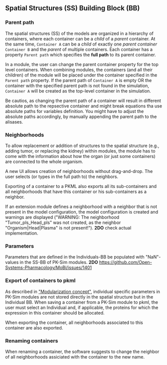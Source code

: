 ## Spatial Structures (SS) Building Block (BB)

### Parent path
The spatial structures (SS) of the models are organized in a hierarchy of containers, where each container can be a *child* of a *parent* container. At the same time, `Container A` can be a *child* of exactly one *parent container* `Container B` and the *parent* of multiple containers. Each container has a property `Parent path` which specifies the **full path** to its parent container.

In a module, the user can change the parent container property for the top level containers. When combining modules, the containers (and all their children) of the module will be placed under the container specified in the `Parent path` property. If the parent path of `Container A` is empty OR the container with the specified parent path is not found in the simulation, `Container A` will be created as the top-level container in the simulation.

Be cautios, as changing the parent path of a container will result in different absolute path to the repsective container and might break equations tha use absolute paths for variables definition. You might have to adjust the absolute paths accordingly, by manually appending the parent path to the alisases.

### Neighborhoods
To allow replacement or addition of structures to the spatial structure (e.g., adding tumor, or replacing the kidney) within modules, the module has to come with the information about how the organ (or just some containers) are connected to the whole organism.

A new UI allows creation of neighborhoods without drag-and-drop. The user selects (or types in the full path to) the neighbors.

Exporting of a container to a PKML also exports all its sub-containers and all neighborhoods that have this container or his sub-containers as a neighbor.

If an extension module defines a neighborhood with a neighbor that is not present in the model configuration, the model configuration is created and warnings are displayed ("WARNING: The neighborhood "Tumor_pls_Head_pls" was not created, as the neighbor "Organism|Head|Plasma" is not present!"). **2DO** check actual implementation.

### Parameters

 Parameters that are defined in the Individuals-BB be populated with "NaN"-values in the SS-BB of PK-Sim modules. **2DO** https://github.com/Open-Systems-Pharmacology/MoBi/issues/1401

 ### Export of containers to pkml

 As described in ["Modularization concept"](../Modularization-concept.md), individual specific parameters in PK-Sim modules are not stored directly in the spatial structure but in the Individual BB. When saving a container from a PK-Sim module to pkml, the user must select an Individual and, if applicable, the proteins for which the expression in this container should be allocated.

 When exporting the container, all neighborhoods associated to this container are also exported.

 ### Renaming containers

 When renaming a container, the software suggests to change the neighbor of all neighborhoods assiciated with the container to the new name.